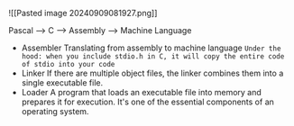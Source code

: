 ![[Pasted image 20240909081927.png]]

Pascal --> C --> Assembly --> Machine Language
- Assembler
  Translating from assembly to machine language
	`Under the hood: when you include stdio.h in C, it will copy the entire code of stdio into your code`
- Linker
  If there are multiple object files, the linker combines them into a single executable file.
- Loader
  A program that loads an executable file into memory and prepares it for execution. It's one of the essential components of an operating system.